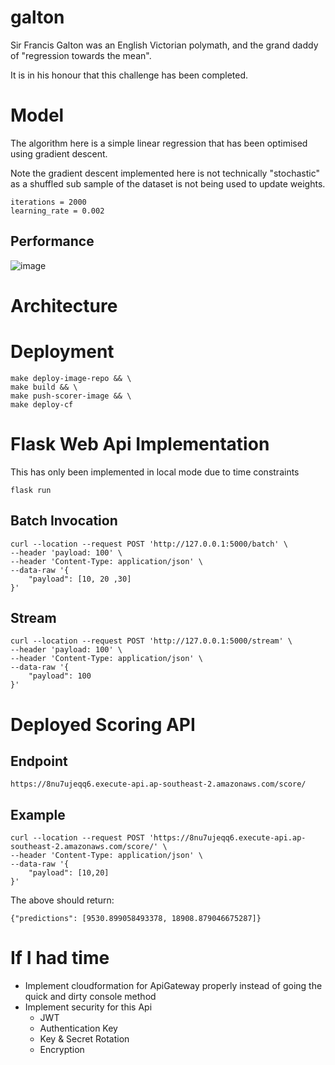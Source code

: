 # galton

Sir Francis Galton was an English Victorian polymath, and the grand daddy of "regression towards the mean".

It is in his honour that this challenge has been completed.

# Model 
The algorithm here is a simple linear regression that has been optimised using gradient descent.

Note the gradient descent implemented here is not technically "stochastic" as a shuffled sub sample of the dataset is not being used to update weights.
```
iterations = 2000
learning_rate = 0.002
```
## Performance

![image](https://user-images.githubusercontent.com/29474816/155529999-6362034a-ff17-4f64-9d4a-20299dc542a1.png)

# Architecture

# Deployment
```
make deploy-image-repo && \
make build && \
make push-scorer-image && \
make deploy-cf
```

# Flask Web Api Implementation
This has only been implemented in local mode due to time constraints
```
flask run
```
## Batch Invocation
```
curl --location --request POST 'http://127.0.0.1:5000/batch' \
--header 'payload: 100' \
--header 'Content-Type: application/json' \
--data-raw '{
    "payload": [10, 20 ,30]
}'
```
## Stream 
```
curl --location --request POST 'http://127.0.0.1:5000/stream' \
--header 'payload: 100' \
--header 'Content-Type: application/json' \
--data-raw '{
    "payload": 100
}'
```

# Deployed Scoring API

## Endpoint
```
https://8nu7ujeqq6.execute-api.ap-southeast-2.amazonaws.com/score/
```
## Example
```
curl --location --request POST 'https://8nu7ujeqq6.execute-api.ap-southeast-2.amazonaws.com/score/' \
--header 'Content-Type: application/json' \
--data-raw '{
    "payload": [10,20]
}'
```
The above should return:
```
{"predictions": [9530.899058493378, 18908.879046675287]}
```

# If I had time
* Implement cloudformation for ApiGateway properly instead of going the quick and dirty console method
* Implement security for this Api
    * JWT
    * Authentication Key
    * Key & Secret Rotation
    * Encryption 